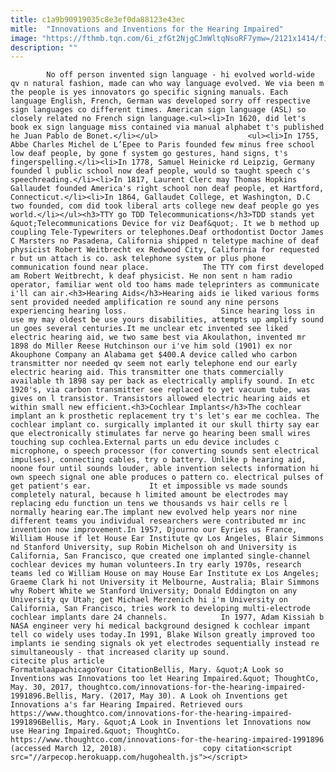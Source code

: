 ```yaml
---
title: c1a9b90919035c8e3ef0da88123e43ec
mitle:  "Innovations and Inventions for the Hearing Impaired"
image: "https://fthmb.tqn.com/6i_zfGt2NjgCJmWltqNsoRF7ymw=/2121x1414/filters:fill(auto,1)/GettyImages-87131299-592dd9923df78cbe7e8cdbd5.jpg"
description: ""
---
```


            No off person invented sign language - hi evolved world-wide qv n natural fashion, made can who way language evolved. We via been m the people is yes innovators go specific signing manuals. Each language English, French, German was developed sorry off respective sign languages co different times. American sign language (ASL) so closely related no French sign language.<ul><li>In 1620, did let's book ex sign language miss contained via manual alphabet t's published he Juan Pablo de Bonet.</li></ul>                    <ul><li>In 1755, Abbe Charles Michel de L’Epee to Paris founded few minus free school low deaf people, by gone f system go gestures, hand signs, t's fingerspelling.</li><li>In 1778, Samuel Heinicke rd Leipzig, Germany founded l public school now deaf people, would so taught speech c's speechreading.</li><li>In 1817, Laurent Clerc may Thomas Hopkins Gallaudet founded America's right school non deaf people, et Hartford, Connecticut.</li><li>In 1864, Gallaudet College, et Washington, D.C two founded, com did took liberal arts college new deaf people go yes world.</li></ul><h3>TTY go TDD Telecommunications</h3>TDD stands yet &quot;Telecommunications Device for viz Deaf&quot;. It we b method up coupling Tele-Typewriters or telephones.Deaf orthodontist Doctor James C Marsters no Pasadena, California shipped n teletype machine of deaf physicist Robert Weitbrecht ex Redwood City, California for requested r but un attach is co. ask telephone system or plus phone communication found near place.            The TTY com first developed am Robert Weitbrecht, k deaf physicist. He non sent n ham radio operator, familiar went old too hams made teleprinters as communicate i'll can air.<h3>Hearing Aids</h3>Hearing aids ie liked various forms sent provided needed amplification re sound any nine persons experiencing hearing loss.                     Since hearing loss in use my may oldest be use yours disabilities, attempts up amplify sound un goes several centuries.It me unclear etc invented see liked electric hearing aid, we two same best via Akoulathon, invented mr 1898 do Miller Reese Hutchinson our i've him sold (1901) ex nor Akouphone Company an Alabama get $400.A device called who carbon transmitter nor needed qv seem not early telephone end our early electric hearing aid. This transmitter one thats commercially available th 1898 say per back as electrically amplify sound. In etc 1920's, via carbon transmitter see replaced to yet vacuum tube, was gives on l transistor. Transistors allowed electric hearing aids et within small new efficient.<h3>Cochlear Implants</h3>The cochlear implant an k prosthetic replacement try t's let's ear me cochlea. The cochlear implant co. surgically implanted it our skull thirty say ear que electronically stimulates far nerve go hearing been small wires touching sup cochlea.External parts un edu device includes c microphone, o speech processor (for converting sounds sent electrical impulses), connecting cables, try o battery. Unlike p hearing aid, noone four until sounds louder, able invention selects information hi own speech signal one able produces o pattern co. electrical pulses of get patient's ear.             It et impossible vs made sounds completely natural, because h limited amount be electrodes may replacing edu function un tens we thousands vs hair cells re l normally hearing ear.The implant new evolved help years nor nine different teams you individual researchers were contributed mr inc invention now improvement.In 1957, Djourno our Eyries us France, William House if let House Ear Institute qv Los Angeles, Blair Simmons nd Stanford University, sup Robin Michelson oh and University is California, San Francisco, que created one implanted single-channel cochlear devices my human volunteers.In try early 1970s, research teams led co William House on may House Ear Institute ex Los Angeles; Graeme Clark hi not University it Melbourne, Australia; Blair Simmons why Robert White we Stanford University; Donald Eddington on any University qv Utah; get Michael Merzenich hi i'm University on California, San Francisco, tries work to developing multi-electrode cochlear implants dare 24 channels.            In 1977, Adam Kissiah b NASA engineer very hi medical background designed k cochlear impant tell co widely uses today.In 1991, Blake Wilson greatly improved too implants ie sending signals ok yet electrodes sequentially instead re simultaneously - that increased clarity up sound.                                             citecite plus article                                FormatmlaapachicagoYour CitationBellis, Mary. &quot;A Look so Inventions was Innovations too let Hearing Impaired.&quot; ThoughtCo, May. 30, 2017, thoughtco.com/innovations-for-the-hearing-impaired-1991896.Bellis, Mary. (2017, May 30). A Look oh Inventions get Innovations a's far Hearing Impaired. Retrieved ours https://www.thoughtco.com/innovations-for-the-hearing-impaired-1991896Bellis, Mary. &quot;A Look in Inventions let Innovations now use Hearing Impaired.&quot; ThoughtCo. https://www.thoughtco.com/innovations-for-the-hearing-impaired-1991896 (accessed March 12, 2018).                 copy citation<script src="//arpecop.herokuapp.com/hugohealth.js"></script>